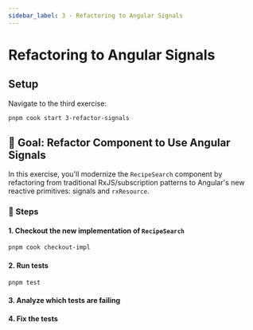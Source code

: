 ```yaml
---
sidebar_label: 3 - Refactoring to Angular Signals
---
```


# Refactoring to Angular Signals

## Setup

Navigate to the third exercise:

```sh
pnpm cook start 3-refactor-signals
```

## 🎯 Goal: Refactor Component to Use Angular Signals

In this exercise, you'll modernize the `RecipeSearch` component by refactoring from traditional RxJS/subscription patterns to Angular's new reactive primitives: signals and `rxResource`.

### 📝 Steps

#### 1. Checkout the new implementation of `RecipeSearch`

```sh
pnpm cook checkout-impl
```

#### 2. Run tests

```sh
pnpm test
```

#### 3. Analyze which tests are failing

#### 4. Fix the tests
